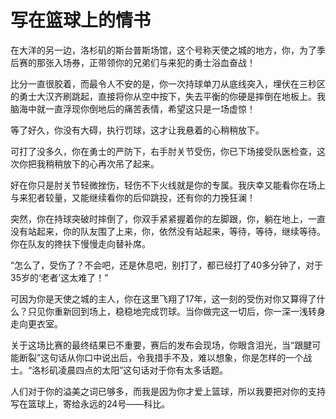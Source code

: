 # 写在篮球上的情书

在大洋的另一边，洛杉矶的斯台普斯场馆，这个号称天使之城的地方，你，为了季后赛的那张入场券，正带领你的兄弟们与来犯的勇士浴血奋战！ 

比分一直很胶着，而最令人不安的是，你一次持球单刀从底线突入，埋伏在三秒区的勇士大汉齐刷跳起，直接将你从空中按下，失去平衡的你硬是摔倒在地板上。我脑海中就一直浮现你倒地后的痛苦表情，希望这只是一场虚惊！ 

等了好久，你没有大碍，执行罚球，这才让我悬着的心稍稍放下。 

可打了没多久，你在勇士的严防下，右手肘关节受伤，你已下场接受队医检查，这次你把我稍稍放下的心再次吊了起来。 

好在你只是肘关节轻微挫伤，轻伤不下火线就是你的专属。我庆幸又能看你在场上与来犯者较量，又能继续看你的后仰跳投，还有你的力挽狂澜！ 

突然，你在持球突破时摔倒了，你双手紧紧握着你的左脚跟，你，躺在地上，一直没有站起来，你的队友围了上来，你，依然没有站起来，等待，等待，继续等待。你在队友的搀扶下慢慢走向替补席。 

“怎么了，受伤了？不会吧，还是休息吧，别打了，都已经打了40多分钟了，对于35岁的‘老者’这太难了！” 

可因为你是天使之城的主人，你在这里飞翔了17年，这一刻的受伤对你又算得了什么？只见你重新回到场上，稳稳地完成罚球。当你做完这一切后，你一深一浅转身走向更衣室。 

关于这场比赛的最终结果已不重要，赛后的发布会现场，你眼含泪光，当“跟腱可能断裂”这句话从你口中说出后，令我措手不及，难以想象，你是怎样的一个战士。“洛杉矶凌晨四点的太阳”这句话对于你有太多话题。 

人们对于你的溢美之词已够多，而我是因为你才爱上篮球，所以我要把对你的支持写在篮球上，寄给永远的24号——科比。